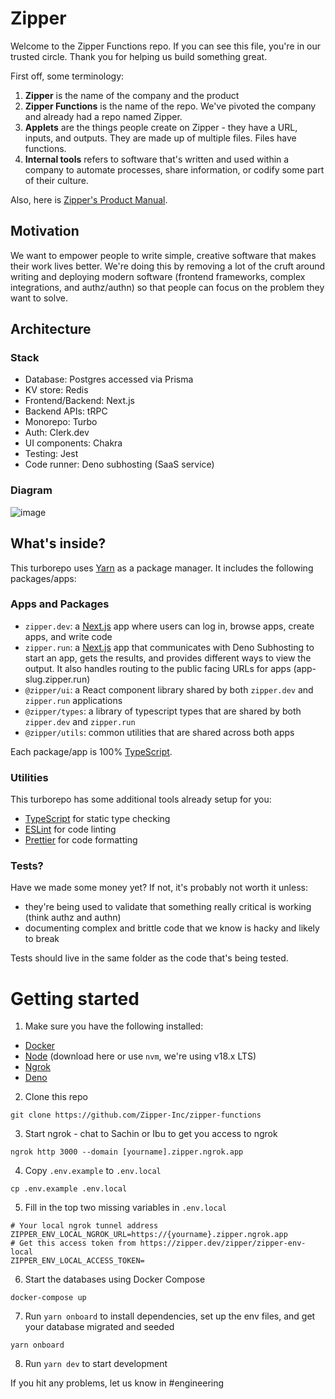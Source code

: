 # Zipper

Welcome to the Zipper Functions repo. If you can see this file, you're in our trusted circle. Thank you for helping us build something great.

First off, some terminology:

1. **Zipper** is the name of the company and the product
2. **Zipper Functions** is the name of the repo. We've pivoted the company and already had a repo named Zipper.
3. **Applets** are the things people create on Zipper - they have a URL, inputs, and outputs. They are made up of multiple files. Files have functions.
4. **Internal tools** refers to software that's written and used within a company to automate processes, share information, or codify some part of their culture.

Also, here is [Zipper's Product Manual](https://www.notion.so/zipper-inc/Documentation-f1c584a926c74fbfa70850f2a461c7d4#ef8d434a16844e18bf25d8704ac60413).

## Motivation

We want to empower people to write simple, creative software that makes their work lives better. We're doing this by removing a lot of the cruft around writing and deploying modern software (frontend frameworks, complex integrations, and authz/authn) so that people can focus on the problem they want to solve.

## Architecture
### Stack
- Database: Postgres accessed via Prisma
- KV store: Redis
- Frontend/Backend: Next.js
- Backend APIs: tRPC
- Monorepo: Turbo
- Auth: Clerk.dev
- UI components: Chakra
- Testing: Jest
- Code runner: Deno subhosting (SaaS service)

### Diagram
![image](https://github.com/Zipper-Inc/zipper-functions/assets/1039639/86f3688d-6ff1-4dca-912c-e3c9fbaecb4e)


## What's inside?

This turborepo uses [Yarn](https://classic.yarnpkg.com/) as a package manager. It includes the following packages/apps:

### Apps and Packages

- `zipper.dev`: a [Next.js](https://nextjs.org/) app where users can log in, browse apps, create apps, and write code
- `zipper.run`: a [Next.js](https://nextjs.org/) app that communicates with Deno Subhosting to start an app, gets the results, and provides different ways to view the output. It also handles routing to the public facing URLs for apps (app-slug.zipper.run)
- `@zipper/ui`: a React component library shared by both `zipper.dev` and `zipper.run` applications
- `@zipper/types`: a library of typescript types that are shared by both `zipper.dev` and `zipper.run`
- `@zipper/utils`: common utilities that are shared across both apps

Each package/app is 100% [TypeScript](https://www.typescriptlang.org/).

### Utilities

This turborepo has some additional tools already setup for you:

- [TypeScript](https://www.typescriptlang.org/) for static type checking
- [ESLint](https://eslint.org/) for code linting
- [Prettier](https://prettier.io) for code formatting

### Tests?

Have we made some money yet? If not, it's probably not worth it unless:

- they're being used to validate that something really critical is working (think authz and authn)
- documenting complex and brittle code that we know is hacky and likely to break

Tests should live in the same folder as the code that's being tested.

# Getting started

1. Make sure you have the following installed:
 - [Docker](https://docs.docker.com/engine/install/)
 - [Node](https://nodejs.org/en/download) (download here or use `nvm`, we're using v18.x LTS)
 - [Ngrok](https://ngrok.com/download)
 - [Deno](https://deno.com/manual@v1.34.1/getting_started/installation)
   
2. Clone this repo
```
git clone https://github.com/Zipper-Inc/zipper-functions
```
3. Start ngrok - chat to Sachin or Ibu to get you access to ngrok
```
ngrok http 3000 --domain [yourname].zipper.ngrok.app
```
4. Copy `.env.example` to `.env.local`
```
cp .env.example .env.local
```
5. Fill in the top two missing variables in `.env.local`
```
# Your local ngrok tunnel address
ZIPPER_ENV_LOCAL_NGROK_URL=https://{yourname}.zipper.ngrok.app
# Get this access token from https://zipper.dev/zipper/zipper-env-local
ZIPPER_ENV_LOCAL_ACCESS_TOKEN=
```
6. Start the databases using Docker Compose
```
docker-compose up
```
7. Run `yarn onboard` to install dependencies, set up the env files, and get your database migrated and seeded
```
yarn onboard
```
8. Run `yarn dev` to start development

If you hit any problems, let us know in #engineering
